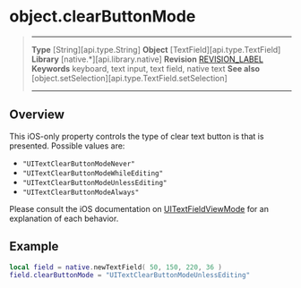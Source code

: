 # object.clearButtonMode

> --------------------- ------------------------------------------------------------------------------------------
> __Type__              [String][api.type.String]
> __Object__            [TextField][api.type.TextField]
> __Library__           [native.*][api.library.native]
> __Revision__          [REVISION_LABEL](REVISION_URL)
> __Keywords__          keyboard, text input, text field, native text
> __See also__			[object.setSelection][api.type.TextField.setSelection]
> --------------------- ------------------------------------------------------------------------------------------

## Overview

This iOS-only property controls the type of <nobr>clear text button</nobr> is that is presented. Possible values are:

* `"UITextClearButtonModeNever"`
* `"UITextClearButtonModeWhileEditing"`
* `"UITextClearButtonModeUnlessEditing"`
* `"UITextClearButtonModeAlways"`

Please consult the iOS documentation on [UITextFieldViewMode](https://developer.apple.com/documentation/uikit/uitextfieldviewmode?language=objc) for an explanation of each behavior.

## Example

``````lua
local field = native.newTextField( 50, 150, 220, 36 )
field.clearButtonMode = "UITextClearButtonModeUnlessEditing"
``````
